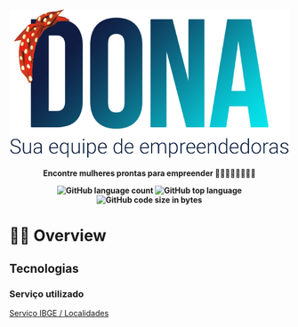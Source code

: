 <h4 align="center">

![logo](Images\Dona.png)
<p> Encontre mulheres prontas para empreender 👷‍♀️👩‍🏫👩‍💼👩‍🔬 </p>

<img alt="GitHub language count" src="https://img.shields.io/github/languages/count/GabCardoso/Dona?style=flat-square">

<img alt="GitHub top language" src="https://img.shields.io/github/languages/top/GabCardoso/Dona?style=flat-square">

<img alt="GitHub code size in bytes" src="https://img.shields.io/github/languages/code-size/GabCardoso/Dona?style=flat-square">

</h4>

# 👩‍🔬 Overview


## Tecnologias

### Serviço utilizado

[Serviço IBGE / Localidades](https://servicodados.ibge.gov.br/)
